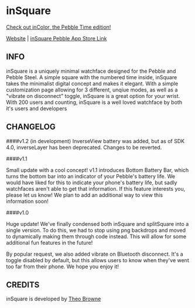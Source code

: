inSquare
==============
[Check out inColor, the Pebble Time edition!](https://github.com/TheoBr/inColor)

[Website](http://inSquare.Theo.website) | [inSquare Pebble App Store Link](https://apps.getpebble.com/applications/54d9664963eb418376000045)


INFO
------------
inSquare is a uniquely minimal watchface designed for the Pebble and Pebble Steel. A simple square with the numbered time inside, inSquare takes the minimalist digital concept and makes it elegant. With a simple customization page allowing for 3 different, unqiue modes, as well as a "vibrate on disconnect" toggle, inSquare is a great option for your wrist. With 200 users and counting, inSquare is a well loved watchface by both it's users and developers


CHANGELOG
------------

####v1.2 (in development)
InverseView battery was added, but as of SDK 4.0, inverseLayer has been deprecated. Changes to be reverted.

####v1.1

Small update with a cool concept! v1.1 introduces Bottom Battery Bar, which turns the bottom bar into an indicator of your Pebble's battery life. We would have liked for this to indicate your phone's battery life, but sadly watchfaces aren't able to get that information. If this feature interests you, please let us know! We plan to add an additional way to view this information soon!


####v1.0

Huge update! We've finally condensed both inSquare and splitSquare into a single version. To do this, we had to stop using png backdrops and moved to dynamically making them through code instead. This will allow for some additional fun features in the future!

By popular request, we also added vibrate on Bluetooth disconnect. It's a toggle disabled by default, but this allows users to know when they've went too far from their phone. We hope you enjoy it!

CREDITS
------------
inSquare is developed by [Theo Browne](http://TheoBrowne.com)